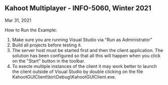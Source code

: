 Kahoot Multiplayer - INFO-5060, Winter 2021
--------------------------------------------------------------

Mar 31, 2021

How to Run the Example:

1.	Make sure you are running Visual Studio via "Run as Administrator"
2.	Build all projects before testing it.
2.	The server host must be started first and then the client application.
	The solution has been configured so that all this will happen when you 
	click on the "Start" button in the toolbar.
3.	To execte multiple instances of the client it may work better to launch
	the client outside of Visual Studio by double clicking on the file
	KahootGUIClient\bin\Debug\KahootGUIClient.exe.
